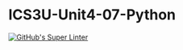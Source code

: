 # ICS3U-Unit4-07-Python

[![GitHub's Super Linter](https://github.com/Michael-Zagon/ICS3U-Unit4-07-Python/workflows/GitHub's%20Super%20Linter/badge.svg)](https://github.com/Michael-Zagon/ICS3U-Unit4-07-Python/actions)
